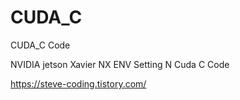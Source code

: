 # CUDA_C
CUDA_C Code

NVIDIA jetson Xavier NX ENV Setting N Cuda C Code 

https://steve-coding.tistory.com/